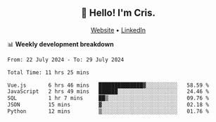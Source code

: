 
<h2 align="center">👋 Hello! I'm Cris.</h2>
<p align="center">
  <a href="https://www.criscunas.dev">Website</a> •
  <a href="https://www.linkedin.com/in/cristophercunas/">LinkedIn</a> 
</p>


📊 **Weekly development breakdown**
<!--START_SECTION:waka-->

```txt
From: 22 July 2024 - To: 29 July 2024

Total Time: 11 hrs 25 mins

Vue.js       6 hrs 46 mins   ██████████████▓░░░░░░░░░░   58.59 %
JavaScript   2 hrs 49 mins   ██████░░░░░░░░░░░░░░░░░░░   24.46 %
SQL          1 hr 7 mins     ██▒░░░░░░░░░░░░░░░░░░░░░░   09.76 %
JSON         15 mins         ▓░░░░░░░░░░░░░░░░░░░░░░░░   02.18 %
Python       12 mins         ▒░░░░░░░░░░░░░░░░░░░░░░░░   01.76 %
```

<!--END_SECTION:waka-->
